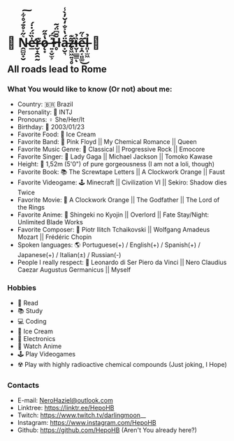 # 🌹 Ṋ̴̻̤̟̮͛̋͐̊̄́̊͋͠e̶̛̲̍̏̈́̇̇́r̴̮̟̯̯̰͊ǫ̷͙̔͒̋ ̶͍̝̬̫͕̽͆́Ȟ̶̥̄͆̈́͂ạ̵̮͉̈́̔͐̐̒̆̓̀̾z̴̥͖͖͍̘̥̃͊̕ȉ̶̬̩̲̲̳̉ͅe̵̟̯͔͈͚͂͑̋͘͜l̶͈̩̫͖̉ 🌹

## All roads lead to Rome

### What You would like to know (Or not) about me:

  - Country: 🇧🇷 Brazil
  - Personality: 🧠 INTJ
  - Pronouns: ♀️ She/Her/It
  - Birthday: 🎂 2003/01/23
  - Favorite Food: 🍨 Ice Cream
  - Favorite Band: 🎹 Pink Floyd || My Chemical Romance || Queen
  - Favorite Music Genre: 🎼 Classical || Progressive Rock || Emocore
  - Favorite Singer: 🎤 Lady Gaga || Michael Jackson || Tomoko Kawase
  - Height: 👠 1,52m (5'0") of pure gorgeousness (I am not a loli, though)
  - Favorite Book: 📚 The Screwtape Letters || A Clockwork Orange || Faust
  - Favorite Videogame: 🕹️ Minecraft || Civilization VI || Sekiro: Shadow dies Twice
  - Favorite Movie: 🍿 A Clockwork Orange || The Godfather || The Lord of the Rings
  - Favorite Anime: 🗻 Shingeki no Kyojin || Overlord || Fate Stay/Night: Unlimited Blade Works
  - Favorite Composer: 🎻 Piotr Ilitch Tchaikovski || Wolfgang Amadeus Mozart || Frédéric Chopin
  - Spoken languages: 🌎 Portuguese(+) / English(+) / Spanish(+) / Japanese(+) / Italian(±) / Russian(-)
  - People I really respect: 💖 Leonardo di Ser Piero da Vinci || Nero Claudius Caezar Augustus Germanicus || Myself

### Hobbies
  - 📖 Read
  - 📚 Study
  - 💻 Coding
  - 🍨 Ice Cream
  - 🤖 Electronics
  - 🎎 Watch Anime
  - 🕹 Play Videogames
  - ☢️ Play with highly radioactive chemical compounds (Just joking, I Hope)

### Contacts

- E-mail: NeroHaziel@outlook.com
- Linktree: https://linktr.ee/HepoHB
- Twitch: https://www.twitch.tv/darlingmoon__
- Instagram: https://www.instagram.com/HepoHB
- Github: https://github.com/HepoHB (Aren't You already here?)



<!--
**Tchaikochan/Tchaikochan** is a ✨ _special_ ✨ repository because its `README.md` (this file) appears on your GitHub profile.

Here are some ideas to get you started:

- 🔭 I’m currently working on ...
- 🌱 I’m currently learning ...
- 👯 I’m looking to collaborate on ...
- 🤔 I’m looking for help with ...
- 💬 Ask me about ...
- 📫 How to reach me: ...
- 😄 Pronouns: ...
- ⚡ Fun fact: ...
-->
